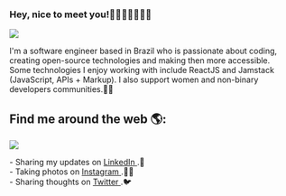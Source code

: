 ### Hey, nice to meet you!👋🏽👩🏽‍💻🏳️‍🌈

<img src="https://i.pinimg.com/originals/2e/f8/69/2ef86909bb721489c1b8e9049e438e69.png">


I'm a software engineer based in Brazil who is passionate about coding, creating open-source technologies and making then more accessible.  
Some technologies I enjoy working with include ReactJS and Jamstack (JavaScript, APIs + Markup). I also support women and non-binary developers communities.💜✨


## Find me around the web 🌎:

<p class="gioctogat" m-r: 20px>
  <img src="https://i.pinimg.com/originals/da/b7/da/dab7da9898839075a66aad18e0eba473.png" float:"left">
</p>

<div class="first" float:"right"> - Sharing my updates on <a href="https://linkedin.com/in/giovannacavalcante"> LinkedIn </a>.💼 </div>
<div class="second" float:"right">- Taking photos on <a href="https://instagram/in/giovanna.cavalcante"> Instagram </a>.📸🎴 </div>
<div class="third" float:"right">- Sharing thoughts on <a href="https://twitter.com/GvnCavalcante"> Twitter </a>.🐦 </div>
